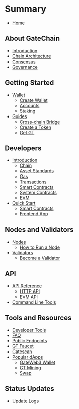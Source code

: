 # Summary

* [Home](README.md)

## About GateChain
* [Introduction](general/introduction.md)
* [Chain Architecture](general/architecture.md)
* [Consensus](general/consensus.md)
* [Governance](general/governance.md)

## Getting Started
* [Wallet](getting-started/wallet/wallet.md)
  * [Create Wallet](getting-started/wallet/create-wallet.md)
  * [Accounts](getting-started/wallet/accounts.md)
  * [Staking](getting-started/wallet/staking.md)
* [Guides](getting-started/guides.md)
  * [Cross-chain Bridge](getting-started/guides/bridge.md)
  * [Create a Token](getting-started/guides/create-token.md)
  <!-- * [Published to trading market](getting-started/guides/listing.md) -->
    <!-- * [Create Swap Pair](getting-started/guides/create-swap-pair.md) -->
  * [Get GT](getting-started/guides/get-gt.md)

## Developers
* [Introduction](developers/introduction.md)
  * [Chain](developers/introduction/chain.md)
  * [Asset Standards](developers/introduction/asset-standards.md)
  * [Gas](developers/introduction/gas.md)
  * [Transactions](developers/introduction/transactions.md)
  * [Smart Contracts](developers/introduction/smart-contracts.md)
  * [System Contracts](developers/introduction/contracts.md)
  * [EVM](developers/introduction/evm.md)
* [Quick Start](developers/quickstart.md)
  * [Smart Contracts](developers/quickstart/smart-contracts.md)
  * [Frontend App](developers/quickstart/frontend.md)


## Nodes and Validators
* [Nodes](nodes/README.md)
  * [How to Run a Node](nodes/run-node.md)
* [Validators](nodes/validators/README.md)
  * [Become a Validator](nodes/validators/become-validator.md)

<!-- ## DA Service (Data Availability)
* [DA Layer Introduction](da/README.md)
* [How to Use DA](da/usage.md) -->

## API 
* [API Reference](api/README.md)
  * [HTTP API](api/http.md)
  * [EVM API](api/evm.md)
* [Command Line Tools](api/cli.md)

<!-- * [SDK](api/sdk/README.md)
  * [JavaScript](api/sdk/javascript.md)
  * [Python](api/sdk/python.md)
  * [Go](api/sdk/go.md) -->

## Tools and Resources
* [Developer Tools](tools/README.md)
* [FAQ](tools/faq.md)
* [Public Endpoints](tools/public-endpoints.md)
* [GT Faucet](https://www.gate.io/zh/web3/faucet)  
* [Gatescan](https://gatescan.org/)
* [Popular dApps](tools/dapps.md)
  * [GateWeb3 Wallet](https://www.gate.io/zh/web3)
  * [GT Mining](https://www.gate.io/zh/web3/mining/gt?tab=All)
  * [Swap](https://www.gate.io/zh/web3/swap/eth-bnb?input_chain=1&input_token=ETH&output_chain=56&output_token=BNB)
  
## Status Updates
* [Update Logs](status/README.md)